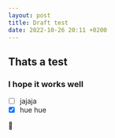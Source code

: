 ```yaml
---
layout: post
title: Draft test
date: 2022-10-26 20:11 +0200
---
```

## Thats a test

### I hope it works well

- [ ] jajaja
- [x] hue hue

:tada:
